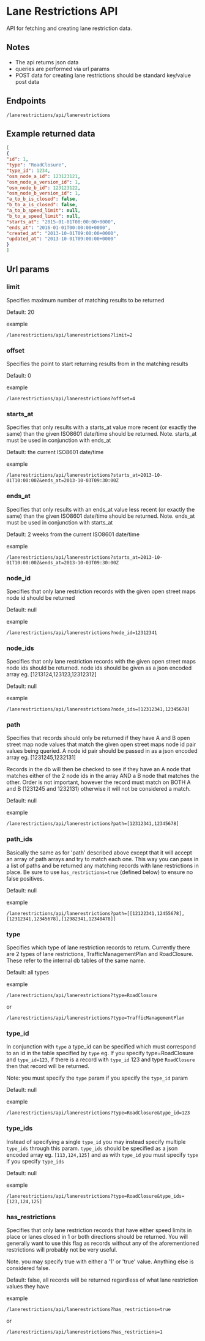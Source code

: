 Lane Restrictions API
=====================

API for fetching and creating lane restriction data.

## Notes

- The api returns json data
- queries are performed via url params
- POST data for creating lane restrictions should be standard key/value post data

## Endpoints

```
/lanerestrictions/api/lanerestrictions
```

## Example returned data
```json
[
{
"id": 1,
"type": "RoadClosure",
"type_id": 1234,
"osm_node_a_id": 123123121,
"osm_node_a_version_id": 1,
"osm_node_b_id": 123123122,
"osm_node_b_version_id": 1,
"a_to_b_is_closed": false,
"b_to_a_is_closed": false,
"a_to_b_speed_limit": null,
"b_to_a_speed_limit": null,
"starts_at": "2015-01-01T00:00:00+0000",
"ends_at": "2016-01-01T00:00:00+0000",
"created_at": "2013-10-01T09:00:00+0000",
"updated_at": "2013-10-01T09:00:00+0000"
}
]
```


## Url params

### limit

Specifies maximum number of matching results to be returned

Default: 20

example
```
/lanerestrictions/api/lanerestrictions?limit=2
```

### offset

Specifies the point to start returning results from in the matching results

Default: 0

example
```
/lanerestrictions/api/lanerestrictions?offset=4
```

### starts_at

Specifies that only results with a starts_at value more recent (or exactly the
same) than the given ISO8601 date/time should be returned.
Note. starts_at must be used in conjunction with ends_at

Default: the current ISO8601 date/time

example
```
/lanerestrictions/api/lanerestrictions?starts_at=2013-10-01T10:00:00Z&ends_at=2013-10-03T09:30:00Z
```

### ends_at

Specifies that only results with an ends_at value less recent (or exactly the
same) than the given ISO8601 date/time should be returned.
Note. ends_at must be used in conjunction with starts_at

Default: 2 weeks from the current ISO8601 date/time

example
```
/lanerestrictions/api/lanerestrictions?starts_at=2013-10-01T10:00:00Z&ends_at=2013-10-03T09:30:00Z
```

### node_id

Specifies that only lane restriction records with the given open street maps
node id should be returned

Default: null

example
```
/lanerestrictions/api/lanerestrictions?node_id=12312341
```

### node_ids

Specifies that only lane restriction records with the given open street maps
node ids should be returned. node ids should be given as a json encoded array
eg. [1213124,123123,12312312]

Default: null

example
```
/lanerestrictions/api/lanerestrictions?node_ids=[12312341,12345678]
```

### path

Specifies that records should only be returned if they have A and B open street map
node values that match the given open street maps node id pair values being queried.
A node id pair should be passed in as a json encoded array eg. [1231245,1232131]

Records in the db will then be checked to see if they have an A node that matches either
of the 2 node ids in the array AND a B node that matches the other. Order is not important,
however the record must match on BOTH A and B (1231245 and 1232131) otherwise it
will not be considered a match.

Default: null

example
```
/lanerestrictions/api/lanerestrictions?path=[12312341,12345678]
```

### path_ids

Basically the same as for 'path' described above except that it will accept an
array of path arrays and try to match each one. This way you can pass in a list
of paths and be returned any matching records with lane restrictions in place.
Be sure to use ```has_restrictions=true``` (defined below) to ensure no false
positives.

Default: null

example
```
/lanerestrictions/api/lanerestrictions?path=[[12122341,12455678],[12312341,12345678],[12982341,12340478]]
```

### type

Specifies which type of lane restriction records to return.
Currently there are 2 types of lane restrictions, TrafficManagementPlan and
RoadClosure. These refer to the internal db tables of the same name.

Default: all types

example
```
/lanerestrictions/api/lanerestrictions?type=RoadClosure
```
or
```
/lanerestrictions/api/lanerestrictions?type=TrafficManagementPlan
```

### type_id

In conjunction with `type` a type_id can be specified which must correspond
to an id in the table specified by `type` eg. If you specify type=RoadClosure
and `type_id=123`, if there is a record with `type_id` 123 and type `RoadClosure`
then that record will be returned.

Note: you must specify the `type` param if you specify the `type_id` param

Default: null

example
```
/lanerestrictions/api/lanerestrictions?type=RoadClosure&type_id=123
```

### type_ids

Instead of specifying a single `type_id` you may instead specify multiple
`type_ids` through this param. `type_ids` should be specified as a
json encoded array eg. `[113,124,125]` and as with `type_id` you must
specify `type` if you specify `type_ids`

Default: null

example
```
/lanerestrictions/api/lanerestrictions?type=RoadClosure&type_ids=[123,124,125]
```

### has_restrictions

Specifies that only lane restriction records that have either speed limits in
place or lanes closed in 1 or both directions should be returned. You will
generally want to use this flag as records without any of the aforementioned
restrictions will probably not be very useful.

Note. you may specify true with either a '1' or 'true' value. Anything else is
considered false.

Default: false, all records will be returned regardless of what lane restriction
values they have

example
```
/lanerestrictions/api/lanerestrictions?has_restrictions=true
```
or
```
/lanerestrictions/api/lanerestrictions?has_restrictions=1
```
